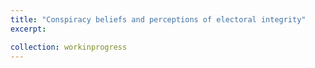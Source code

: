```yaml
---
title: "Conspiracy beliefs and perceptions of electoral integrity"
excerpt:

collection: workinprogress
---
```

